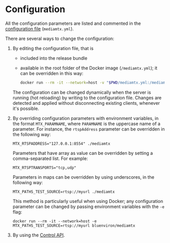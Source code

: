 # Configuration

All the configuration parameters are listed and commented in the [configuration file](/docs/references/configuration-file) (`mediamtx.yml`).

There are several ways to change the configuration:

1. By editing the configuration file, that is
   - included into the release bundle
   - available in the root folder of the Docker image (`/mediamtx.yml`); it can be overridden in this way:

     ```sh
     docker run --rm -it --network=host -v "$PWD/mediamtx.yml:/mediamtx.yml:ro" bluenviron/mediamtx
     ```

   The configuration can be changed dynamically when the server is running (hot reloading) by writing to the configuration file. Changes are detected and applied without disconnecting existing clients, whenever it's possible.

2. By overriding configuration parameters with environment variables, in the format `MTX_PARAMNAME`, where `PARAMNAME` is the uppercase name of a parameter. For instance, the `rtspAddress` parameter can be overridden in the following way:

   ```
   MTX_RTSPADDRESS="127.0.0.1:8554" ./mediamtx
   ```

   Parameters that have array as value can be overridden by setting a comma-separated list. For example:

   ```
   MTX_RTSPTRANSPORTS="tcp,udp"
   ```

   Parameters in maps can be overridden by using underscores, in the following way:

   ```
   MTX_PATHS_TEST_SOURCE=rtsp://myurl ./mediamtx
   ```

   This method is particularly useful when using Docker; any configuration parameter can be changed by passing environment variables with the `-e` flag:

   ```
   docker run --rm -it --network=host -e MTX_PATHS_TEST_SOURCE=rtsp://myurl bluenviron/mediamtx
   ```

3. By using the [Control API](control-api).
